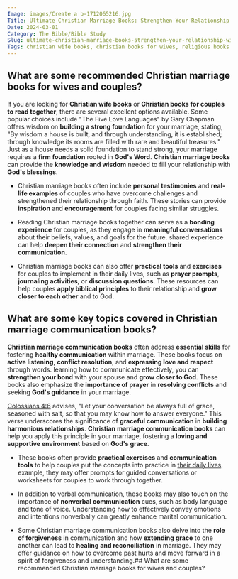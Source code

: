 ```yaml
---
Image: images/Create a b-1712065216.jpg
Title: Ultimate Christian Marriage Books: Strengthen Your Relationship with God in 5 Essential Steps
Date: 2024-03-01
Category: The Bible/Bible Study
Slug: ultimate-christian-marriage-books-strengthen-your-relationship-with-god-in-5-essential-steps
Tags: christian wife books, christian books for wives, religious books for couples, best books of the bible for couples, christian books for couples to read together, bible books about marriage, christian books to read before marriage, best bible books for couples, christian marriage communication books, best book of the bible for marriage, christian books for couples, best book in bible for marriage, christian couples counseling books, top christian marriage books, christian marriage books for couples, christian books for marriage counseling, christian books for married couples, christian marriage counseling books, christian marriage books, best book in the bible for marriage, biblical marriage books, best marriage books for christian couples, the bible, bible study
---
```

## What are some recommended Christian marriage books for wives and couples?

If you are looking for **Christian wife books** or **Christian books for couples to read together**, there are several excellent options available. Some popular choices include "The Five Love Languages" by Gary Chapman offers wisdom on **building a strong foundation** for your marriage, stating, "By wisdom a house is built, and through understanding, it is established; through knowledge its rooms are filled with rare and beautiful treasures." Just as a house needs a solid foundation to stand strong, your marriage requires a **firm foundation** rooted in **God's Word**. **Christian marriage books** can provide the **knowledge and wisdom** needed to fill your relationship with **God's blessings**.

- Christian marriage books often include **personal testimonies** and **real-life examples** of couples who have overcome challenges and strengthened their relationship through faith. These stories can provide **inspiration** and **encouragement** for couples facing similar struggles.

- Reading Christian marriage books together can serve as a **bonding experience** for couples, as they engage in **meaningful conversations** about their beliefs, values, and goals for the future.  shared experience can help **deepen their connection** and **strengthen their communication**.

- Christian marriage books can also offer **practical tools** and **exercises** for couples to implement in their daily lives, such as **prayer prompts**, **journaling activities**, or **discussion questions**. These resources can help couples **apply biblical principles** to their relationship and **grow closer to each other** and to God.

## What are some key topics covered in Christian marriage communication books?

**Christian marriage communication books** often address **essential skills** for fostering **healthy communication** within marriage. These books focus on **active listening**, **conflict resolution**, and **expressing love and respect** through words.  learning how to communicate effectively, you can **strengthen your bond** with your spouse and **grow closer to God**. These books also emphasize the **importance of prayer** in **resolving conflicts** and seeking **God's guidance** in your marriage.

[Colossians 4:6](https://www.bibleref.com/Colossians/4/Colossians-4-6.html) advises, "Let your conversation be always full of grace, seasoned with salt, so that you may know how to answer everyone." This verse underscores the significance of **graceful communication** in **building harmonious relationships**. **Christian marriage communication books** can help you apply this principle in your marriage, fostering a **loving and supportive environment** based on **God's grace**.

- These books often provide **practical exercises** and **communication tools** to help couples put the concepts into practice in [their daily lives](/discover-the-shortest-chapter-in-the-bible-a-hidden-gem-for-christian-readers).  example, they may offer prompts for guided conversations or worksheets for couples to work through together.

- In addition to verbal communication, these books may also touch on the importance of **nonverbal communication** cues, such as body language and tone of voice. Understanding how to effectively convey emotions and intentions nonverbally can greatly enhance marital communication.

- Some Christian marriage communication books also delve into the **role of forgiveness** in communication and how **extending grace** to one another can lead to **healing and reconciliation** in marriage. They may offer guidance on how to overcome past hurts and move forward in a spirit of forgiveness and understanding.## What are some recommended Christian marriage books for wives and couples?